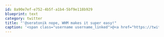 ```yaml
---
id: 8a90e7ef-e752-4b5f-a1b4-5bf9e118b929
blueprint: text
category: twitter
title: "'@seratonik nope, WHM makes it super easy!"
caption: '<span class="username username_linked">@<a href="https://twitter.com/seratonik" title="Brent Luehr">seratonik</a></span> nope, WHM makes it super easy!'
---
```

